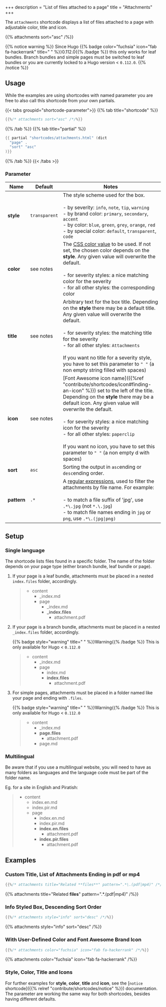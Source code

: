 +++
description = "List of files attached to a page"
title = "Attachments"
+++

The `attachments` shortcode displays a list of files attached to a page with adjustable color, title and icon.

{{% attachments sort="asc" /%}}

{{% notice warning %}}
Since Hugo {{% badge color="fuchsia" icon="fab fa-hackerrank" title=" " %}}0.112.0{{% /badge %}} this only works for leaf bundles. Branch bundles and simple pages must be switched to leaf bundles or you are currently locked to a Hugo version < `0.112.0`.
{{% /notice %}}

## Usage

While the examples are using shortcodes with named parameter you are free to also call this shortcode from your own partials.

{{< tabs groupid="shortcode-parameter">}}
{{% tab title="shortcode" %}}

```go
{{%/* attachments sort="asc" /*/%}}
```

{{% /tab %}}
{{% tab title="partial" %}}

```go
{{ partial "shortcodes/attachments.html" (dict
  "page" .
  "sort" "asc"
)}}
```

{{% /tab %}}
{{< /tabs >}}

### Parameter

| Name        | Default       | Notes                                                                                                                                                                                                                                                                                                                                                                                                                          |
| ----------- | ------------- | ------------------------------------------------------------------------------------------------------------------------------------------------------------------------------------------------------------------------------------------------------------------------------------------------------------------------------------------------------------------------------------------------------------------------------ |
| **style**   | `transparent` | The style scheme used for the box.<br><br>- by severity: `info`, `note`, `tip`, `warning`<br>- by brand color: `primary`, `secondary`, `accent`<br>- by color: `blue`, `green`, `grey`, `orange`, `red`<br>- by special color: `default`, `transparent`, `code`                                                                                                                                                                |
| **color**   | see notes     | The [CSS color value](https://developer.mozilla.org/en-US/docs/Web/CSS/color_value) to be used. If not set, the chosen color depends on the **style**. Any given value will overwrite the default.<br><br>- for severity styles: a nice matching color for the severity<br>- for all other styles: the corresponding color                                                                                                     |
| **title**   | see notes     | Arbitrary text for the box title. Depending on the **style** there may be a default title. Any given value will overwrite the default.<br><br>- for severity styles: the matching title for the severity<br>- for all other styles: `Attachments`<br><br>If you want no title for a severity style, you have to set this parameter to `" "` (a non empty string filled with spaces)                                            |
| **icon**    | see notes     | [Font Awesome icon name]({{%ref "contribute/shortcodes/icon#finding-an-icon" %}}) set to the left of the title. Depending on the **style** there may be a default icon. Any given value will overwrite the default.<br><br>- for severity styles: a nice matching icon for the severity<br>- for all other styles: `paperclip`<br><br>If you want no icon, you have to set this parameter to `" "` (a non empty d with spaces) |
| **sort**    | `asc`         | Sorting the output in `asc`ending or `desc`ending order.                                                                                                                                                                                                                                                                                                                                                                       |
| **pattern** | `.*`          | A [regular expressions](https://en.wikipedia.org/wiki/Regular_expression), used to filter the attachments by file name. For example:<br><br>- to match a file suffix of 'jpg', use `.*\.jpg` (not `*.\.jpg`)<br>- to match file names ending in `jpg` or `png`, use `.*\.(jpg\|png)`                                                                                                                                           |

## Setup

### Single language

The shortcode lists files found in a specific folder. The name of the folder depends on your page type (either branch bundle, leaf bundle or page).

1. If your page is a leaf bundle, attachments must be placed in a nested `index.files` folder, accordingly.

   > - content
   >   - \_index.md
   >   - page
   >     - \_index.md
   >     - **\_index.files**
   >       - attachment.pdf

2. If your page is a branch bundle, attachments must be placed in a nested `_index.files` folder, accordingly.

   {{% badge style="warning" title=" " %}}Warning{{% /badge %}} This is only available for Hugo < `0.112.0`

   > - content
   >   - \_index.md
   >   - page
   >     - index.md
   >     - **index.files**
   >       - attachment.pdf

3. For simple pages, attachments must be placed in a folder named like your page and ending with `.files`.

   {{% badge style="warning" title=" " %}}Warning{{% /badge %}} This is only available for Hugo < `0.112.0`

   > - content
   >   - \_index.md
   >   - **page.files**
   >     - attachment.pdf
   >   - page.md

### Multilingual

Be aware that if you use a multilingual website, you will need to have as many folders as languages and the language code must be part of the folder name.

Eg. for a site in English and Piratish:

> - content
>   - index.en.md
>   - index.pir.md
>   - page
>     - index.en.md
>     - index.pir.md
>     - **index.en.files**
>       - attachment.pdf
>     - **index.pir.files**
>       - attachment.pdf

## Examples

### Custom Title, List of Attachments Ending in pdf or mp4

```go
{{%/* attachments title="Related **files**" pattern=".*\.(pdf|mp4)" /*/%}}
```

{{% attachments title="Related **files**" pattern=".*\.(pdf|mp4)" /%}}

### Info Styled Box, Descending Sort Order

```go
{{%/* attachments style="info" sort="desc" /*/%}}
```

{{% attachments style="info" sort="desc" /%}}

### With User-Defined Color and Font Awesome Brand Icon

```go
{{%/* attachments color="fuchsia" icon="fab fa-hackerrank" /*/%}}
```

{{% attachments color="fuchsia" icon="fab fa-hackerrank" /%}}

### Style, Color, Title and Icons

For further examples for **style**, **color**, **title** and **icon**, see the [`notice` shortcode]({{% relref "contribute/shortcodes/notice" %}}) documentation. The parameter are working the same way for both shortcodes, besides having different defaults.
